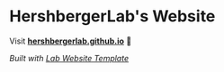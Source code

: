 
# HershbergerLab's Website

Visit **[hershbergerlab.github.io](https://hershbergerlab.github.io)** 🚀

_Built with [Lab Website Template](https://greene-lab.gitbook.io/lab-website-template-docs)_

